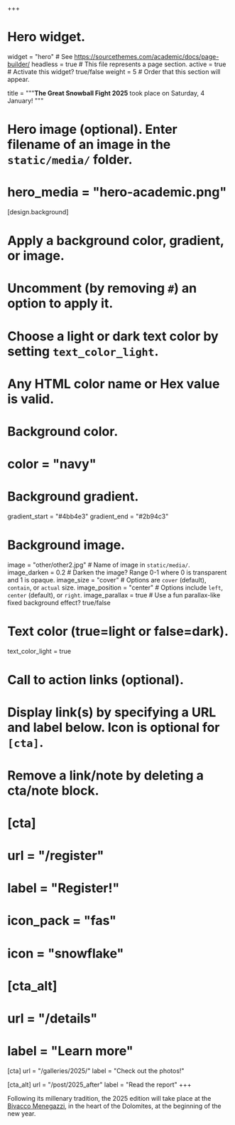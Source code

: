+++
# Hero widget.
widget = "hero"  # See https://sourcethemes.com/academic/docs/page-builder/
headless = true  # This file represents a page section.
active = true  # Activate this widget? true/false
weight = 5  # Order that this section will appear.

title = """**The Great Snowball Fight 2025**
took place on Saturday, 4 January!
"""

# Hero image (optional). Enter filename of an image in the `static/media/` folder.
# hero_media = "hero-academic.png"

[design.background]
  # Apply a background color, gradient, or image.
  #   Uncomment (by removing `#`) an option to apply it.
  #   Choose a light or dark text color by setting `text_color_light`.
  #   Any HTML color name or Hex value is valid.

  # Background color.
  # color = "navy"
  
  # Background gradient.
  gradient_start = "#4bb4e3"
  gradient_end = "#2b94c3"
  
  # Background image.
  image = "other/other2.jpg"  # Name of image in `static/media/`.
  image_darken = 0.2  # Darken the image? Range 0-1 where 0 is transparent and 1 is opaque.
  image_size = "cover"  #  Options are `cover` (default), `contain`, or `actual` size.
  image_position = "center"  # Options include `left`, `center` (default), or `right`.
  image_parallax = true  # Use a fun parallax-like fixed background effect? true/false
  
  # Text color (true=light or false=dark).
  text_color_light = true

# Call to action links (optional).
#   Display link(s) by specifying a URL and label below. Icon is optional for `[cta]`.
#   Remove a link/note by deleting a cta/note block.
# [cta]
#   url = "/register"
#   label = "Register!"
#   icon_pack = "fas"
#   icon = "snowflake"

# [cta_alt]
#   url = "/details"
#   label = "Learn more"
  
[cta]
  url = "/galleries/2025/"
  label = "Check out the photos!"

[cta_alt]
  url = "/post/2025_after"
  label = "Read the report"
+++

Following its millenary tradition, the 2025 edition will take place at the [Bivacco Menegazzi](https://goo.gl/maps/CRMbn2kRX38G78UF9), in the heart of the Dolomites, at the beginning of the new year.

